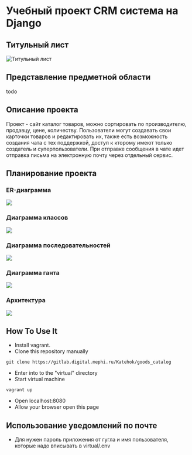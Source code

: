 # Учебный проект CRM система на Django

## Титульный лист
![Титульный лист](diagrams/png/title.png)

## Представление предметной области
todo

## Описание проекта
Проект - сайт каталог товаров, можно сортировать по производителю, продавцу, цене, количеству.
Пользователи могут создавать свои карточки товаров и редактировать их, также есть возможность
создания чата с тех поддержкой, доступ к кторому имеют только создатель и суперпользователи.
При отправке сообщения в чате идет отправка письма на электронную почту через отдельный сервис.

## Планирование проекта
### ER-диаграмма
![](diagrams/png/ER.png)

### Диаграмма классов
![](diagrams/png/Class.png)

### Диаграмма последовательностей
![](diagrams/png/sequence.png)

### Диаграмма ганта
![](diagrams/png/gant.png)


### Архитектура
![](pictures/backend.png)

## How To Use It
- Install vagrant.
- Clone this repository manually
```
git clone https://gitlab.digital.mephi.ru/Katehok/goods_catalog
```
- Enter into to the "virtual" directory
- Start virtual machine
```
vagrant up
```
- Open localhost:8080
- Allow your browser open this page

## Использование уведомлений по почте
- Для нужен пароль приложения от гугла и имя пользователя, которые надо вписывать в virtual/.env
